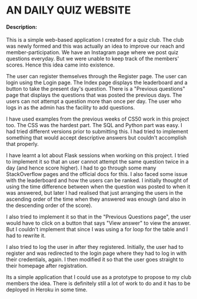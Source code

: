 # AN DAILY QUIZ WEBSITE
#### Description:

This is a simple web-based application I created for a quiz club. The club was newly formed and this was actually an idea to improve
our reach and member-participation. We have an Instagram page where we post quiz questions everyday. But we were unable to keep track
of the members' scores. Hence this idea came into existence.

The user can register themselves through the Register page. The user can login using the Login page. The Index page displays the leaderboard
and a button to take the present day's question. There is a "Previous questions" page that displays the questions that was posted the previous days.
The users can not attempt a question more than once per day. The user who logs in as the admin has the facility to add questions.

I have used examples from the previous weeks of CS50 work in this project too. The CSS was the hardest part. The SQL and Python part was easy. I had tried
different versions prior to submitting this. I had tried to implement something that would accept descriptive answers but couldn't
accomplish that properly.

I have learnt a lot about Flask sessions when working on this project. I tried to implement it so that an user cannot attempt
the same question twice in a day (and hence score higher). I had to go through some many StackOverflow pages and the official docs for this.
I also faced some issue with the leaderboard and how the users can be ranked. I initially thought of using the time difference between
when the question was posted to when it was answered, but later I had realised that just arranging the users in the ascending order of
the time when they answered was enough (and also in the descending order of the score).

I also tried to implement it so that in the "Previous Questions page", the user would have to click on a button that says "View answer"
to view the answer. But I couldn't implement that since I was using a for loop for the table and I had to rewrite it.

I also tried to log the user in after they registered. Initially, the user had to register and was redirected to the login page where they had to log in with their credentials, again. I then modified it so that the user goes straight to their homepage after registration.

Its a simple application that I could use as a prototype to propose to my club members the idea. There is definitely still a lot of work to do and it has to be deployed in Heroku in some time.